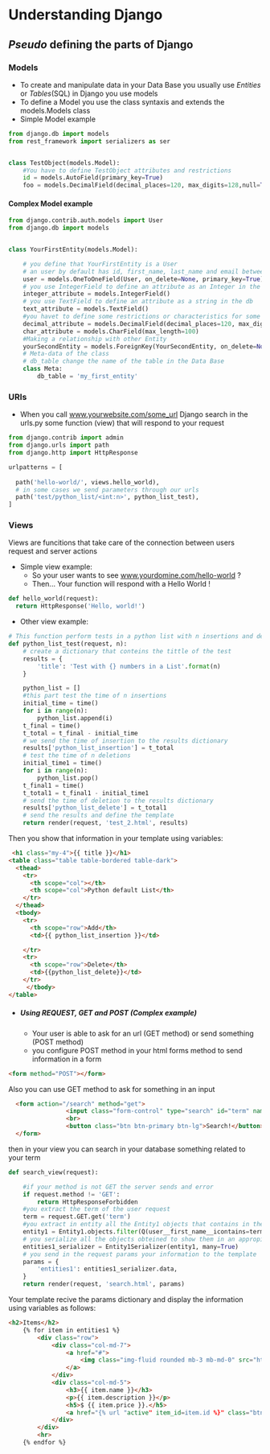 # Understanding Django

## *Pseudo* defining the parts of Django

### Models
* To create and manipulate data in your Data Base you usually use *Entities* or *Tables*(SQL) in Django you use models
* To define a Model you use the class syntaxis and extends the models.Models class 
* Simple Model example
```python
from django.db import models
from rest_framework import serializers as ser


class TestObject(models.Model):
	#You have to define TestObject attributes and restrictions
    id = models.AutoField(primary_key=True)
    foo = models.DecimalField(decimal_places=120, max_digits=128,null=True)
```
#### Complex Model example
```PYTHON
from django.contrib.auth.models import User
from django.db import models


class YourFirstEntity(models.Model):

	# you define that YourFirstEntity is a User
	# an user by default has id, first_name, last_name and email between other attributes
	user = models.OneToOneField(User, on_delete=None, primary_key=True)
	# you use IntegerField to define an attribute as an Integer in the db
	integer_attribute = models.IntegerField()
	# you use TextField to define an attribute as a string in the db
	text_attribute = models.TextField()
	#you havet to define some restrictions or characteristics for some kind of attributes
	decimal_attribute = models.DecimalField(decimal_places=120, max_digits=128, null=True, blank=True)
	char_attribute = models.CharField(max_length=100)
	#Making a relationship with other Entity
	yourSecondEntity = models.ForeignKey(YourSecondEntity, on_delete=None)
	# Meta-data of the class
	# db_table change the name of the table in the Data Base
	class Meta:
		db_table = 'my_first_entity'
```


### URls
* When you call www.yourwebsite.com/some_url Django search in the urls.py some function (view) that will respond to your request 

```PYTHON
from django.contrib import admin
from django.urls import path
from django.http import HttpResponse

urlpatterns = [
  
  path('hello-world/', views.hello_world),
  # in some cases we send parameters through our urls 
  path('test/python_list/<int:n>', python_list_test),
]
```

### Views
Views are funcitions that take care of the connection between users request and server actions
* Simple view example:
	* So your user wants to see www.yourdomine.com/hello-world ?
	* Then... Your function will respond with a Hello World !
```PYTHON
def hello_world(request):
  return HttpResponse('Hello, world!')
```
* Other view example:
```python
# This function perform tests in a python list with n insertions and deletions
def python_list_test(request, n):
	# create a dictionary that conteins the tittle of the test 
    results = {
        'title': 'Test with {} numbers in a List'.format(n)
    }

    python_list = []
    #this part test the time of n insertions 
    initial_time = time()
    for i in range(n):
        python_list.append(i)
    t_final = time()
    t_total = t_final - initial_time
    # we send the time of insertion to the results dictionary
    results['python_list_insertion'] = t_total
    # test the time of n deletions
    initial_time1 = time()
    for i in range(n):
        python_list.pop()
    t_final1 = time()
    t_total1 = t_final1 - initial_time1
    # send the time of deletion to the results dictionary
    results['python_list_delete'] = t_total1
    # send the results and define the template 
    return render(request, 'test_2.html', results)
```

Then you show that information in your template using variables:

```html
 <h1 class="my-4">{{ title }}</h1>
<table class="table table-bordered table-dark">
  <thead>
    <tr>
      <th scope="col"></th>
      <th scope="col">Python default List</th>
    </tr>
  </thead>
  <tbody>
    <tr>
      <th scope="row">Add</th>
      <td>{{ python_list_insertion }}</td>

    </tr>
    <tr>
      <th scope="row">Delete</th>
      <td>{{python_list_delete}}</td>
    </tr>
     </tbody>
</table>
```
* ##### Using REQUEST, GET and POST (Complex example)
	* Your user is able to ask for an url (GET method) or send something (POST method)
	* you configure POST method in your html forms method to send information in a form
```html
<form method="POST"></form>
```
Also you can use GET method to ask for something in an input
```html
  <form action="/search" method="get">
                <input class="form-control" type="search" id="term" name="term" placeholder="Search items !">
                <br>
                <button class="btn btn-primary btn-lg">Search!</button>
  </form>
```
then in your view you can search in your database something related to your term
```PYTHON
def search_view(request):

	#if your method is not GET the server sends and error
	if request.method != 'GET':
        return HttpResponseForbidden
	#you extract the term of the user request
	term = request.GET.get('term')
	#you extract in entity all the Entity1 objects that contains in their first name the term
	entity1 = Entity1.objects.filter(Q(user__first_name__icontains=term))
	# you serialize all the objects obteined to show them in an appropiate way
	entities1_serializer = Entity1Serializer(entity1, many=True)
	# you send in the request params your information to the template
	params = {
        'entities1': entities1_serializer.data,
    }
	return render(request, 'search.html', params)
```
Your template recive the params dictionary and display the information using variables as follows:
```html
<h2>Items</h2>
    {% for item in entities1 %}
        <div class="row">
            <div class="col-md-7">
                <a href="#">
                    <img class="img-fluid rounded mb-3 mb-md-0" src="http://placehold.it/700x300" alt="">
                </a>
            </div>
            <div class="col-md-5">
                <h3>{{ item.name }}</h3>
                <p>{{ item.description }}</p>
                <h5>$ {{ item.price }}.</h5>
                <a href="{% url "active" item_id=item.id %}" class="btn btn-primary">Buy</a>
            </div>
        </div>
        <hr>
    {% endfor %}
```